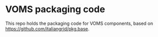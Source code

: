 # VOMS packaging code

This repo holds the packaging code for VOMS components, based
on https://github.com/italiangrid/pkg.base.

